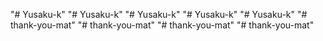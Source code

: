 "# Yusaku-k" 
"# Yusaku-k" 
"# Yusaku-k" 
"# Yusaku-k" 
"# Yusaku-k" 
"# thank-you-mat" 
"# thank-you-mat" 
"# thank-you-mat" 
"# thank-you-mat" 
